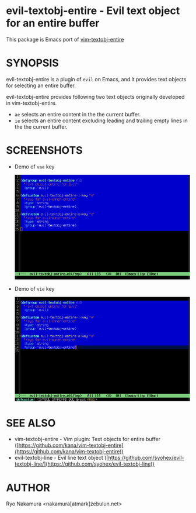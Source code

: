 # evil-textobj-entire - Evil text object for an entire buffer

This package is Emacs port of [vim-textobj-entire](https://github.com/kana/vim-textobj-entire/)

# SYNOPSIS

evil-textobj-entire is a plugin of `evil` on Emacs, and it provides
text objects for selecting an entire buffer.

evil-textobj-entire provides following two text objects originally
developed in vim-textobj-entire.

  - `ae` selects an entire content in the the current buffer.
  - `ie` selects an entire content excluding leading and trailing
    empty lines in the the current buffer.

# SCREENSHOTS

  - Demo of `vae` key

    ![evil-textobj-entire-vae](https://github.com/r-nakamura/evil-textobj-entire/blob/master/screenshot/vae.png)

  - Demo of `vie` key

    ![evil-textobj-entire-vie](https://github.com/r-nakamura/evil-textobj-entire/blob/master/screenshot/vie.png)

# SEE ALSO

- vim-textobj-entire - Vim plugin: Text objects for entire buffer ([https://github.com/kana/vim-textobj-entire](https://github.com/kana/vim-textobj-entire))
- evil-textobj-line - Evil line text object ([https://github.com/syohex/evil-textobj-line/](https://github.com/syohex/evil-textobj-line))

# AUTHOR

Ryo Nakamura <nakamura[atmark]zebulun.net>
